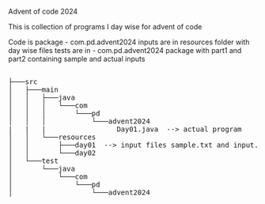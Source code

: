 

Advent of code 2024

This is collection of programs I day wise for advent of code

Code is package  - com.pd.advent2024
inputs are in resources folder with day wise files
tests are in - com.pd.advent2024 package with part1 and part2 containing sample and actual inputs

<pre>

├───src
│   ├───main
│   │   ├───java
│   │   │   └───com
│   │   │       └───pd
│   │   │           └───advent2024
|   |   |                 Day01.java  --> actual program
│   │   └───resources
│   │       ├───day01  --> input files sample.txt and input.txt
│   │       └───day02
│   └───test
│       └───java
│           └───com
│               └───pd
│                   └───advent2024

</pre>